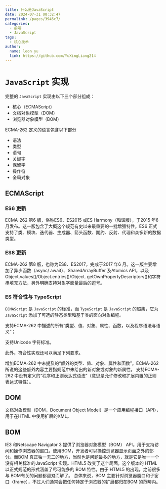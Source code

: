 ```yaml
---
title: 什么是JavaScript
date: 2024-07-31 00:32:47
permalink: /pages/3946c7/
categories:
  - 前端
  - JavaScript
tags:
  - 核心技术
author: 
  name: leon yu
  link: https://github.com/YuXingLiang214
---
```


# `JavaScript` 实现

完整的 `JavaScript` 实现由以下三个部分组成：

- 核心（ECMAScript）
- 文档对象模型（DOM）
- 浏览器对象模型（BOM）

ECMA-262 定义的语言包含以下部分

- 语法
- 类型
- 语句
- 关键字
- 保留字
- 操作符
- 全局对象

## ECMAScript

### ES6 更新

ECMA-262 第6 版，俗称ES6、ES2015 或ES  Harmony（和谐版），于2015 年6 月发布。这一版包含了大概这个规范有史以来最重要的一批增强特性。ES6 正式支持了类、模块、迭代器、生成器、箭头函数、期约、反射、代理和众多新的数据类型。

### ES8 更新

ECMA-262 第8 版，也称为ES8、ES2017，完成于2017 年6 月。这一版主要增加了异步函数（async/ await）、SharedArrayBuffer 及Atomics API，以及Object.values()/Object.entries()/Object. getOwnPropertyDescriptors()和字符串填充方法，另外明确支持对象字面量最后的逗号。

### ES 符合性与 TypeScript

`ECMAScript` 是 `JavaScript` 的标准，而 `TypeScript` 是 `JavaScript` 的超集，它为 `JavaScript` 添加了可选的静态类型和基于类的面向对象编程。

支持ECMA-262 中描述的所有“类型、值、对象、属性、函数，以及程序语法与语义”；

支持Unicode 字符标准。

此外，符合性实现还可以满足下列要求。

增加ECMA-262 中未提及的“额外的类型、值、对象、属性和函数”。ECMA-262 所说的这些额外内容主要指规范中未给出的新对象或对象的新属性。 支持ECMA-262 中没有定义的“程序和正则表达式语法”（意思是允许修改和扩展内置的正则表达式特性）。

## DOM

文档对象模型（DOM，Document Object Model）是一个应用编程接口（API），用于在HTML 中使用扩展的XML。

## BOM

IE3 和Netscape Navigator 3 提供了浏览器对象模型（BOM） API，用于支持访问和操作浏览器的窗口。使用BOM，开发者可以操控浏览器显示页面之外的部分。而BOM 真正独一无二的地方，当然也是问题最多的地方，就是它是唯一一个没有相关标准的JavaScript 实现。HTML5 改变了这个局面，这个版本的 HTML 以正式规范的形式涵盖了尽可能多的 BOM 特性。由于 HTML5 的出现，之前很多与 BOM有关的问题都迎刃而解了。 总体来说，BOM 主要针对浏览器窗口和子窗口（frame），不过人们通常会把任何特定于浏览器的扩展都归在BOM 的范畴内。
